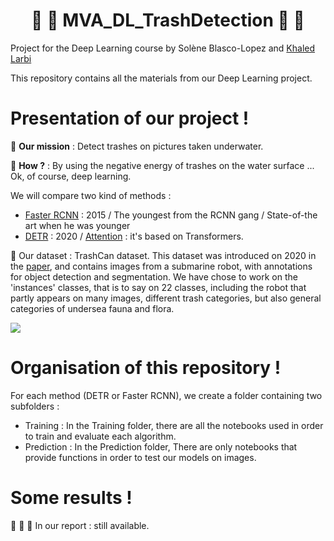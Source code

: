 # <center> :blowfish: :shark: MVA_DL_TrashDetection :whale: :octopus: </center>
Project for the Deep Learning course by Solène Blasco-Lopez and [Khaled Larbi](https://github.com/khaledlarbi)

This repository contains all the materials from our Deep Learning project.

# Presentation of our project !

:rocket: **Our mission** : Detect trashes on pictures taken underwater. 

:microscope: **How ?** : By using the negative energy of trashes on the water surface ... Ok, of course, deep learning. 

We will compare two kind of methods :

- [Faster RCNN](https://arxiv.org/pdf/1506.01497.pdf) : 2015 / The youngest from the RCNN gang / State-of-the art when he was younger
- [DETR](https://arxiv.org/pdf/1506.01497.pdf) : 2020 / [Attention](https://arxiv.org/pdf/1706.03762.pdf) : it's based on Transformers.

:abacus: Our dataset : TrashCan dataset. This dataset was introduced on 2020 in the [paper](https://arxiv.org/pdf/2007.08097.pdf), and contains images from a submarine robot, with annotations for object detection and segmentation. We have chose to work on the 'instances' classes, that is to say on $22$ classes, including the robot that partly appears on many images, different trash categories, but also general categories of undersea fauna and flora.

![](https://conservancy.umn.edu/bitstream/handle/11299/214865/trash_can_thumbnail.jpg?sequence=8&isAllowed=y)

# Organisation of this repository !

For each method (DETR or Faster RCNN), we create a folder containing two subfolders :

- Training : In the Training folder, there are all the notebooks used in order to train and evaluate each algorithm.
- Prediction : In the Prediction folder, There are only notebooks that provide functions in order to test our models on images.

# Some results !

:drum: :drum: :drum: In our report : still available.
